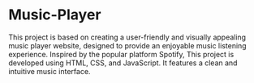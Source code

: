 # Music-Player
This project is based on creating a user-friendly and visually appealing music player website, designed to provide an enjoyable music listening experience. Inspired by the popular platform Spotify, This project is developed using HTML, CSS, and JavaScript. It features a clean and intuitive music interface.
